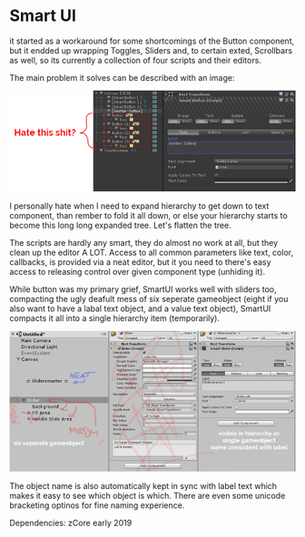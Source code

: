 # Smart UI

it started as a workaround for some shortcomings of the Button component, but it endded up wrapping Toggles, Sliders and, to certain exted, Scrollbars as well, so its currently a collection of four scripts and their editors.

The main problem it solves can be described with an image:

![smartbutton screnshot](./smartbutton-screenshot.png)

I personally hate when I need to expand hierarchy to get down to text component, than rember to fold it all down, or else your hierarchy starts to become this long long expanded tree. Let's flatten the tree.

The scripts are hardly any smart, they do almost no work at all, but they clean up the editor A LOT. Access to all common parameters like text, color, callbacks, is provided via a neat editor, but it you need to there's easy access to releasing control over given component type (unhiding it).

While button was my primary grief, SmartUI works well with sliders too, compacting the ugly deafult mess of six seperate gameobject (eight if you also want to have a labal text object, and a value text object), SmartUI compacts it all into a single hierarchy item (temporarily).

![smartbutton screnshot](./smartslider-screenshot.png)

The object name is also automatically kept in sync with label text which makes it easy to see which object is which. There are even some unicode bracketing optinos for fine naming experience.

Dependencies: zCore early 2019